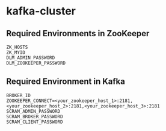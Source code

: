 # kafka-cluster
## Required Environments in ZooKeeper
```
ZK_HOSTS
ZK_MYID
DLM_ADMIN_PASSWORD
DLM_ZOOKEEPER_PASSWORD
```
## Required Environment in Kafka
```
BROKER_ID
ZOOKEEPER_CONNECT=<your_zookeeper_host_1>:2181,<your_zookeeper_host_2>:2181,<your_zookeeper_host_3>:2181
SCRAM_ADMIN_PASSWORD
SCRAM_BROKER_PASSWORD
SCRAM_CLIENT_PASSWORD
```
